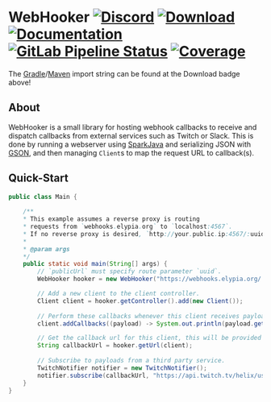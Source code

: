 # WebHooker [![Discord][discord-members]][discord] [![Download][bintray-download]][bintray] [![Documentation][docs-shield]][docs] [![GitLab Pipeline Status][gitlab-build]][gitlab] [![Coverage][gitlab-coverage]][gitlab]  
The [Gradle][gradle]/[Maven][maven] import string can be found at the Download badge above!

## About
WebHooker is a small library for hosting webhook callbacks to receive and dispatch callbacks from
external services such as Twitch or Slack. This is done by running a webserver using [SparkJava][spark] 
and serializing JSON with [GSON][gson], and then managing `Client`s to map the request URL to callback(s).

## Quick-Start
```java
public class Main {
    
    /**
    * This example assumes a reverse proxy is routing
    * requests from `webhooks.elypia.org` to `localhost:4567`.
    * If no reverse proxy is desired, `http://your.public.ip:4567/:uuid` is fine.
    * 
    * @param args
    */
    public static void main(String[] args) {
        // `publicUrl` must specify route parameter `uuid`.
        WebHooker hooker = new WebHooker("https://webhooks.elypia.org/:uuid", 4567);

        // Add a new client to the client controller.
        Client client = hooker.getController().add(new Client());
        
        // Perform these callbacks whenever this client receives payload in the order provided.
        client.addCallbacks((payload) -> System.out.println(payload.getRequest().body()));

        // Get the callback url for this client, this will be provided to a service to POST to.
        String callbackUrl = hooker.getUrl(client);
                
        // Subscribe to payloads from a third party service.
        TwitchNotifier notifier = new TwitchNotifier();
        notifier.subscribe(callbackUrl, "https://api.twitch.tv/helix/users/follows?first=1&from_id=31415");
    }
}
```

[discord]: https://discord.gg/hprGMaM "Discord Invite"
[discord-members]: https://discordapp.com/api/guilds/184657525990359041/widget.png "Discord Shield"
[bintray]: https://bintray.com/elypia/webhooker/core/_latestVersion "Bintray Latest Version"
[bintray-download]: https://api.bintray.com/packages/elypia/webhooker/core/images/download.svg "Bintray Download Shield"
[docs]: https://webhooker.elypia.org/ "Commandler Documentation"
[docs-shield]: https://img.shields.io/badge/Docs-WebHooker-blue.svg "Commandler Documentation Shield"
[gitlab]: https://gitlab.com/Elypia/webhooker/commits/master "Repository on GitLab"
[gitlab-build]: https://gitlab.com/Elypia/webhooker/badges/master/pipeline.svg "GitLab Build Shield"
[gitlab-coverage]: https://gitlab.com/Elypia/webhooker/badges/master/coverage.svg "GitLab Coverage Shield"

[gradle]: https://gradle.org/ "Depend via Gradle"
[maven]: https://maven.apache.org/ "Depend via Maven"

[spark]: http://sparkjava.com/ "SparkJava"
[gson]: https://github.com/google/gson "Google GSON"
